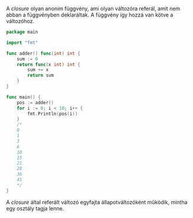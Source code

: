 A *closure* olyan anonim függvény, ami olyan változóra referál, amit nem abban a függvényben deklaráltak. A függvény így hozzá van kötve a változóhoz.

```go
package main

import "fmt"

func adder() func(int) int {
	sum := 0
	return func(x int) int {
		sum += x
		return sum
	}
}

func main() {
	pos := adder()
	for i := 0; i < 10; i++ {
		fmt.Println(pos(i))
	}
	/*
	0
	1
	3
	6
	10
	15
	21
	28
	36
	45
	*/
}
```

A *closure* által referált változó egyfajta állapotváltozóként működik, mintha egy osztály tagja lenne.
